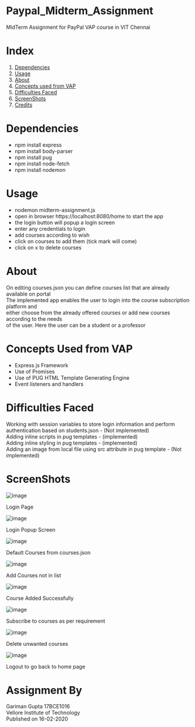 # Paypal_Midterm_Assignment
MidTerm Assignment for PayPal VAP course in VIT Chennai

# Index  
1. [Dependencies](#dependencies)  
2. [Usage](#usage)  
3. [About](#about)  
4. [Concepts used from VAP](#concepts-used-from-vap)  
5. [Difficulties Faced](#difficulties-faced)  
6. [ScreenShots](#screenshots)  
7. [Credits](#credits)  

# Dependencies
- npm install express  
- npm install body-parser  
- npm install pug  
- npm install node-fetch  
- npm install nodemon  

# Usage
- nodemon midterm-assignment.js 
- open in browser https://localhost:8080/home to start the app   
- the login button will popup a login screen  
- enter any credentials to login  
- add courses according to wish  
- click on courses to add them (tick mark will come)  
- click on x to delete courses  

# About

On editing courses.json you can define courses list that are already available on portal  
The implemented app enables the user to login into the course subscription platform and  
either choose from the already offered courses or add new courses according to the needs  
of the user. Here the user can be a student or a professor  

# Concepts Used from VAP

- Express js Framework
- Use of Promises
- Use of PUG HTML Template Generating Engine
- Event listeners and handlers

# Difficulties Faced

Working with session variables to store login information and perform authentication based on students.json - (Not implemented)  
Adding inline scripts in pug templates - (implemented)  
Adding inline styling in pug templates - (implemented)  
Adding an image from local file using src attribute in pug template - (Not implemented)  

# ScreenShots

![image](https://user-images.githubusercontent.com/42300415/74602102-72090b80-50cb-11ea-8a7a-8a983f36dfd5.png)  
  
Login Page  
  
![image](https://user-images.githubusercontent.com/42300415/74602116-9a910580-50cb-11ea-9d20-0c642319249c.png)  
  
Login Popup Screen  
    
![image](https://user-images.githubusercontent.com/42300415/74602130-b3012000-50cb-11ea-9e7f-414b53160695.png)  
  
Default Courses from courses.json  
  
![image](https://user-images.githubusercontent.com/42300415/74602144-cf9d5800-50cb-11ea-8d60-16fed793f9d6.png)  
  
Add Courses not in list  
  
![image](https://user-images.githubusercontent.com/42300415/74602150-db891a00-50cb-11ea-87d1-f6a348ee8fa5.png)  
  
Course Added Successfully  
  
![image](https://user-images.githubusercontent.com/42300415/74602157-eba0f980-50cb-11ea-8083-1a2d531f855e.png)  
  
Subscribe to courses as per requirement  
  
![image](https://user-images.githubusercontent.com/42300415/74602164-f9ef1580-50cb-11ea-9cdb-6c56b8832d4a.png)  
  
Delete unwanted courses  
  
![image](https://user-images.githubusercontent.com/42300415/74602102-72090b80-50cb-11ea-8a7a-8a983f36dfd5.png)  
  
Logout to go back to home page   

# Assignment By
Gariman Gupta 17BCE1016  
Vellore Institute of Technology  
Published on 16-02-2020  
